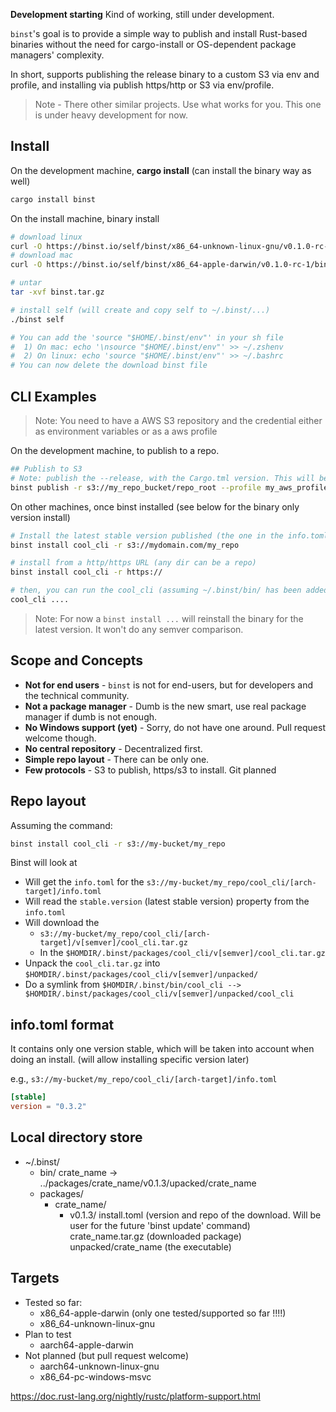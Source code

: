 
**Development starting** Kind of working, still under development. 

`binst`'s goal is to provide a simple way to publish and install Rust-based binaries without the need for cargo-install or OS-dependent package managers' complexity. 

In short, supports publishing the release binary to a custom S3 via env and profile, and installing via publish https/http or S3 via env/profile. 

> Note - There other similar projects. Use what works for you. This one is under heavy development for now.


## Install 

On the development machine, **cargo install** (can install the binary way as well)
```sh 
cargo install binst
```

On the install machine, binary install
```sh
# download linux
curl -O https://binst.io/self/binst/x86_64-unknown-linux-gnu/v0.1.0-rc-1/binst.tar.gz
# download mac
curl -O https://binst.io/self/binst/x86_64-apple-darwin/v0.1.0-rc-1/binst.tar.gz

# untar
tar -xvf binst.tar.gz

# install self (will create and copy self to ~/.binst/...)
./binst self

# You can add the 'source "$HOME/.binst/env"' in your sh file
#  1) On mac: echo '\nsource "$HOME/.binst/env"' >> ~/.zshenv
#  2) On linux: echo 'source "$HOME/.binst/env"' >> ~/.bashrc
# You can now delete the download binst file
```


## CLI Examples

> Note: You need to have a AWS S3 repository and the credential either as environment variables or as a aws profile

On the development machine, to publish to a repo.

```sh
## Publish to S3 
# Note: publish the --release, with the Cargo.tml version. This will become the latest stable version
binst publish -r s3://my_repo_bucket/repo_root --profile my_aws_profile
```

On other machines, once binst installed (see below for the binary only version install)

```sh
# Install the latest stable version published (the one in the info.toml)
binst install cool_cli -r s3://mydomain.com/my_repo 

# install from a http/https URL (any dir can be a repo)
binst install cool_cli -r https://

# then, you can run the cool_cli (assuming ~/.binst/bin/ has been added to the PATH)
cool_cli ....

```

> Note: For now a `binst install ...` will reinstall the binary for the latest version. It won't do any semver comparison. 

## Scope and Concepts

- **Not for end users** - `binst` is not for end-users, but for developers and the technical community.
- **Not a package manager** - Dumb is the new smart, use real package manager if dumb is not enough.
- **No Windows support (yet)** - Sorry, do not have one around. Pull request welcome though.
- **No central repository** - Decentralized first.
- **Simple repo layout** - There can be only one.
- **Few protocols** - S3 to publish, https/s3 to install. Git planned


## Repo layout

Assuming the command:

```sh
binst install cool_cli -r s3://my-bucket/my_repo
```

Binst will look at
- Will get the `info.toml` for the `s3://my-bucket/my_repo/cool_cli/[arch-target]/info.toml`
- Will read the `stable.version` (latest stable version) property from the `info.toml`
- Will download the 
  - `s3://my-bucket/my_repo/cool_cli/[arch-target]/v[semver]/cool_cli.tar.gz`
  - In the `$HOMDIR/.binst/packages/cool_cli/v[semver]/cool_cli.tar.gz`
- Unpack the `cool_cli.tar.gz` into `$HOMDIR/.binst/packages/cool_cli/v[semver]/unpacked/`
- Do a symlink from `$HOMDIR/.binst/bin/cool_cli --> $HOMDIR/.binst/packages/cool_cli/v[semver]/unpacked/cool_cli`



## info.toml format

It contains only one version stable, which will be taken into account when doing an install. 
(will allow installing specific version later)

e.g., `s3://my-bucket/my_repo/cool_cli/[arch-target]/info.toml`
```toml
[stable] 
version = "0.3.2"
```

## Local directory store

- ~/.binst/
    - bin/
        crate_name -> ../packages/crate_name/v0.1.3/upacked/crate_name
    - packages/
        - crate_name/
            - v0.1.3/
                install.toml (version and repo of the download. Will be user for the future 'binst update' command)
                crate_name.tar.gz (downloaded package)
                unpacked/crate_name (the executable)


## Targets

- Tested so far:
    - x86_64-apple-darwin (only one tested/supported so far !!!!)
    - x86_64-unknown-linux-gnu
- Plan to test
    - aarch64-apple-darwin
- Not planned (but pull request welcome)
    - aarch64-unknown-linux-gnu
    - x86_64-pc-windows-msvc


https://doc.rust-lang.org/nightly/rustc/platform-support.html

